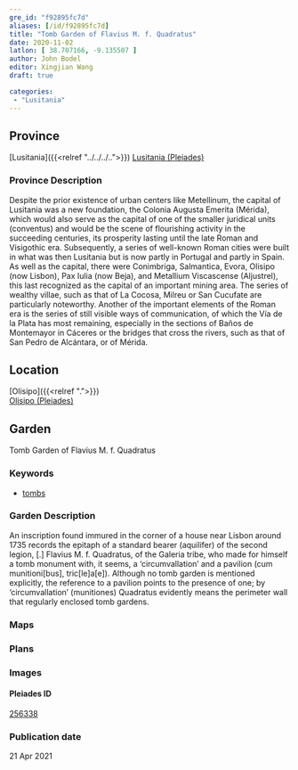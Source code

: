 ```yaml
---
gre_id: "f92895fc7d"
aliases: [/id/f92895fc7d]
title: "Tomb Garden of Flavius M. f. Quadratus"
date: 2020-11-02
latlon: [ 38.707166, -9.135507 ]
author: John Bodel
editor: Xingjian Wang
draft: true

categories:
 - "Lusitania"
---
```


## Province

[Lusitania]({{<relref "../../../..">}})
[Lusitania (Pleiades)](https://pleiades.stoa.org/places/1101)

### Province Description

Despite the prior existence of urban centers like Metellinum, the capital of Lusitania was a new foundation, the Colonia Augusta Emerita (Mérida), which would also serve as the capital of one of the smaller juridical units (conventus) and would be the scene of flourishing activity in the succeeding centuries, its prosperity lasting until the late Roman and Visigothic era.  Subsequently, a series of well-known Roman cities were built in what was then Lusitania but is now partly in Portugal and partly in Spain. As well as the capital, there were Conimbriga, Salmantica, Evora, Olisipo (now Lisbon), Pax Iulia (now Beja), and Metallium Viscascense (Aljustrel), this last recognized as the capital of an important mining area. The series of wealthy villae, such as that of La Cocosa, Milreu or San Cucufate are particularly noteworthy.  Another of the important elements of the Roman era is the series of still visible ways of communication, of which the Vía de la Plata has most remaining, especially in the sections of Baños de Montemayor in Cáceres or the bridges that cross the rivers, such as that of San Pedro de Alcántara, or of Mérida.

## Location

[Olisipo]({{<relref ".">}}) \
[Olisipo (Pleiades)](https://pleiades.stoa.org/places/256338)

<!--### Location Description-->


<!-- LEAVE THIS BLANK FOR NOW -->

<!--## Sublocation-->

<!--
[AREA WITHIN LOCATION, LIKE “PALATINE HILL”](GEOREFERENCE LINK)
A sublocation is any area larger than an individual garden, but located within a location. I would always try to include a link to a controlled vocabulary here if possible. This ID may well be different from the Garden ID, e.g., Pompeii versus a Garden in one of the houses which has its own Pleiades ID.
-->

<!--### Sublocation Description-->

<!-- DESCRIPTION -->

## Garden
Tomb Garden of Flavius M. f. Quadratus

### Keywords
- [tombs](http://vocab.getty.edu/page/aat/300005926)

### Garden Description
An inscription found immured in the corner of a house near Lisbon around 1735 records the epitaph of a standard bearer (aquilifer) of the second legion, [.] Flavius M. f. Quadratus, of the Galeria tribe, who made for himself a tomb monument with, it seems, a ‘circumvallation’ and a pavilion (cum munitioni[bus], tric[le]a[e]). Although no tomb garden is mentioned explicitly, the reference to a pavilion points to the presence of one; by ‘circumvallation’ (munitiones) Quadratus evidently means the perimeter wall that regularly enclosed tomb gardens.  

### Maps

<!--
{{< image src="FILENAME" alt="ALT_TEXT" title="CAPTION" >}}
-->

### Plans

<!--
{{< image src="FILENAME" alt="ALT_TEXT" title="CAPTION" >}}
-->

### Images

<!--
{{< image src="FILENAME" alt="ALT_TEXT" title="CAPTION" >}}
-->

<!--### Dates-->


<!--### Bibliography
- M. Heleno, ‘A ‘villa’ lusitano-romano de Torre de Palma (Monforte),’ O Arqueólogo Portugés ser 2, 6 (1962) p. 313-38. [(worldcat)](http://www.worldcat.org/oclc/517199729)
- J. G. Gorges, Les villes hispano-romaines. Inventaire et problematique archaeologiques. Centre Pierre Paris, París, 1979, pp. 189-190. [(worldcat)](http://www.worldcat.org/oclc/803415143)
- S. J. Maloney and J. R. Hale, ‘The villa of Torre de Palma (Alto Alentejo)’ Journal of Roman Archaeology, vol. 9, 1996, p. 275-94. [(worldcat)](http://www.worldcat.org/oclc/51847498)-->

<!--#### Periodo ID-->

<!-- [PERIODO_ID](https://pleiades.stoa.org/places/PLEIADES_ID) -->

#### Pleiades ID

[256338](https://pleiades.stoa.org/places/256338)

<!--#### TGN ID
[7031751](http://vocab.getty.edu/page/tgn/7031751) -->

<!--### Contributor-->


### Publication date

21 Apr 2021

<!--### Related articles-->

<!-- Links to other related articles. Leave blank for now -->